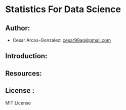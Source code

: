 # Statistics For Data Science
## Author: 
- Cesar Arcos-Gonzalez: cesar99ag@gmail.com
## Introduction: 
## Resources:


## License : 
MIT License
